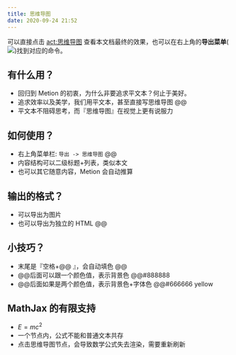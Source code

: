 ```yaml
---
title: 思维导图
date: 2020-09-24 21:52
---
```

可以直接点击 <act:思维导图> 查看本文档最终的效果，也可以在右上角的**导出菜单**(![](@@arrowshape.turn.up.right))找到对应的命令。

## 有什么用？
- 回归到 Metion 的初衷，为什么非要追求平文本？何止于美好。
- 追求效率以及美学，我们用平文本，甚至直接写思维导图 @@
- 平文本不阻碍思考，而『思维导图』在视觉上更有说服力

## 如何使用？
- 右上角菜单栏: `导出 -> 思维导图` @@
- 内容结构可以二级标题+列表，类似本文
- 也可以其它随意内容，Metion 会自动推算

## 输出的格式？
- 可以导出为图片
- 也可以导出为独立的 HTML @@

## 小技巧？
- 末尾是『空格+@@ 』，会自动填色 @@
- @@后面可以跟一个颜色值，表示背景色 @@#888888
- @@后面如果是两个颜色值，表示背景色+字体色 @@#666666  yellow

## MathJax 的有限支持
- $E=mc^2$
- 一个节点内，公式不能和普通文本共存
- 点击思维导图节点，会导致数学公式失去渲染，需要重新刷新

